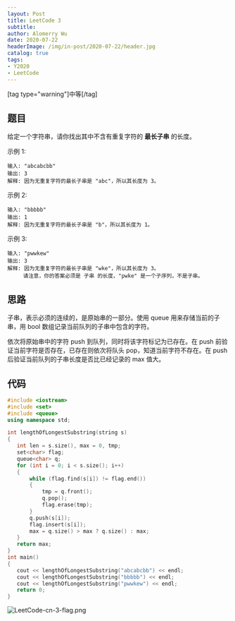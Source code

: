 ```yaml
---
layout: Post
title: LeetCode 3
subtitle: 
author: Alomerry Wu
date: 2020-07-22
headerImage: /img/in-post/2020-07-22/header.jpg
catalog: true
tags:
- Y2020
- LeetCode
---
```


<!-- Description. -->

<!-- more -->

[tag type="warning"]中等[/tag]

## 题目

给定一个字符串，请你找出其中不含有重复字符的 **最长子串** 的长度。

示例 1:

```text
输入: "abcabcbb"
输出: 3 
解释: 因为无重复字符的最长子串是 "abc"，所以其长度为 3。
```

示例 2:

```text
输入: "bbbbb"
输出: 1
解释: 因为无重复字符的最长子串是 "b"，所以其长度为 1。
```

示例 3:

```text
输入: "pwwkew"
输出: 3
解释: 因为无重复字符的最长子串是 "wke"，所以其长度为 3。
     请注意，你的答案必须是 子串 的长度，"pwke" 是一个子序列，不是子串。
```

## 思路

子串，表示必须的连续的，是原始串的一部分。使用 queue 用来存储当前的子串，用 bool 数组记录当前队列的子串中包含的字符。

依次将原始串中的字符 push 到队列，同时将该字符标记为已存在。在 push 前验证当前字符是否存在，已存在则依次将队头 pop，知道当前字符不存在。在 push 后验证当前队列的子串长度是否比已经记录的 max 值大。

## 代码

 ```cpp
#include <iostream>
#include <set>
#include <queue>
using namespace std;

int lengthOfLongestSubstring(string s)
{
    int len = s.size(), max = 0, tmp;
    set<char> flag;
    queue<char> q;
    for (int i = 0; i < s.size(); i++)
    {
        while (flag.find(s[i]) != flag.end())
        {
            tmp = q.front();
            q.pop();
            flag.erase(tmp);
        }
        q.push(s[i]);
        flag.insert(s[i]);
        max = q.size() > max ? q.size() : max;
    }
    return max;
}
int main()
{
    cout << lengthOfLongestSubstring("abcabcbb") << endl;
    cout << lengthOfLongestSubstring("bbbbb") << endl;
    cout << lengthOfLongestSubstring("pwwkew") << endl;
    return 0;
}
```

![LeetCode-cn-3-flag.png][1]


[1]: http://alomerry.com/usr/uploads/2020/07/3255173284.png